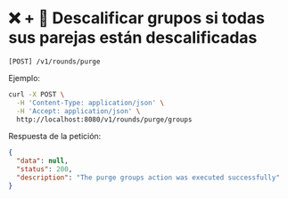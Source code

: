 # ❌ + 👥 Descalificar grupos si todas sus parejas están descalificadas

```
[POST] /v1/rounds/purge
```

Ejemplo:

```bash
curl -X POST \
  -H 'Content-Type: application/json' \
  -H 'Accept: application/json' \
  http://localhost:8080/v1/rounds/purge/groups
```

Respuesta de la petición:

```json
{
  "data": null,
  "status": 200,
  "description": "The purge groups action was executed successfully"
}
```
